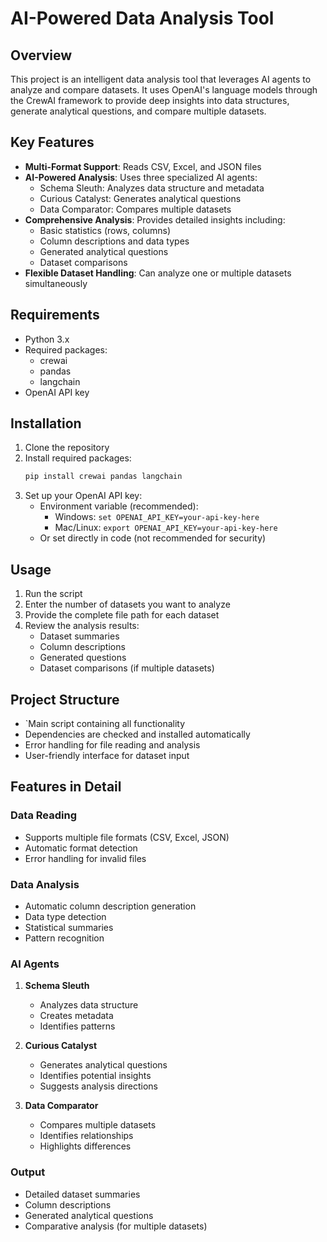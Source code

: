 # AI-Powered Data Analysis Tool

## Overview
This project is an intelligent data analysis tool that leverages AI agents to analyze and compare datasets. It uses OpenAI's language models through the CrewAI framework to provide deep insights into data structures, generate analytical questions, and compare multiple datasets.

## Key Features
- **Multi-Format Support**: Reads CSV, Excel, and JSON files
- **AI-Powered Analysis**: Uses three specialized AI agents:
  - Schema Sleuth: Analyzes data structure and metadata
  - Curious Catalyst: Generates analytical questions
  - Data Comparator: Compares multiple datasets
- **Comprehensive Analysis**: Provides detailed insights including:
  - Basic statistics (rows, columns)
  - Column descriptions and data types
  - Generated analytical questions
  - Dataset comparisons
- **Flexible Dataset Handling**: Can analyze one or multiple datasets simultaneously

## Requirements
- Python 3.x
- Required packages:
  - crewai
  - pandas
  - langchain
- OpenAI API key

## Installation
1. Clone the repository
2. Install required packages:
   ```bash
   pip install crewai pandas langchain
   ```
3. Set up your OpenAI API key:
   - Environment variable (recommended):
     - Windows: `set OPENAI_API_KEY=your-api-key-here`
     - Mac/Linux: `export OPENAI_API_KEY=your-api-key-here`
   - Or set directly in code (not recommended for security)

## Usage
1. Run the script
2. Enter the number of datasets you want to analyze
3. Provide the complete file path for each dataset
4. Review the analysis results:
   - Dataset summaries
   - Column descriptions
   - Generated questions
   - Dataset comparisons (if multiple datasets)

## Project Structure
- `Main script containing all functionality
- Dependencies are checked and installed automatically
- Error handling for file reading and analysis
- User-friendly interface for dataset input

## Features in Detail

### Data Reading
- Supports multiple file formats (CSV, Excel, JSON)
- Automatic format detection
- Error handling for invalid files

### Data Analysis
- Automatic column description generation
- Data type detection
- Statistical summaries
- Pattern recognition

### AI Agents
1. **Schema Sleuth**
   - Analyzes data structure
   - Creates metadata
   - Identifies patterns

2. **Curious Catalyst**
   - Generates analytical questions
   - Identifies potential insights
   - Suggests analysis directions

3. **Data Comparator**
   - Compares multiple datasets
   - Identifies relationships
   - Highlights differences

### Output
- Detailed dataset summaries
- Column descriptions
- Generated analytical questions
- Comparative analysis (for multiple datasets)

